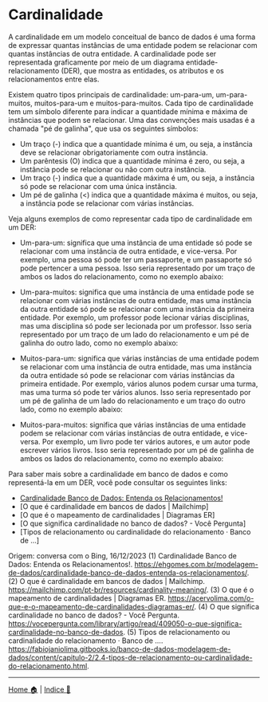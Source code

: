 # Cardinalidade

A cardinalidade em um modelo conceitual de banco de dados é uma forma de expressar quantas instâncias de uma entidade podem se relacionar com quantas instâncias de outra entidade. A cardinalidade pode ser representada graficamente por meio de um diagrama entidade-relacionamento (DER), que mostra as entidades, os atributos e os relacionamentos entre elas.

Existem quatro tipos principais de cardinalidade: um-para-um, um-para-muitos, muitos-para-um e muitos-para-muitos. Cada tipo de cardinalidade tem um símbolo diferente para indicar a quantidade mínima e máxima de instâncias que podem se relacionar. Uma das convenções mais usadas é a chamada "pé de galinha", que usa os seguintes símbolos:

- Um traço (-) indica que a quantidade mínima é um, ou seja, a instância deve se relacionar obrigatoriamente com outra instância.
- Um parêntesis (O) indica que a quantidade mínima é zero, ou seja, a instância pode se relacionar ou não com outra instância.
- Um traço (-) indica que a quantidade máxima é um, ou seja, a instância só pode se relacionar com uma única instância.
- Um pé de galinha (<) indica que a quantidade máxima é muitos, ou seja, a instância pode se relacionar com várias instâncias.

Veja alguns exemplos de como representar cada tipo de cardinalidade em um DER:

- Um-para-um: significa que uma instância de uma entidade só pode se relacionar com uma instância de outra entidade, e vice-versa. Por exemplo, uma pessoa só pode ter um passaporte, e um passaporte só pode pertencer a uma pessoa. Isso seria representado por um traço de ambos os lados do relacionamento, como no exemplo abaixo:

- Um-para-muitos: significa que uma instância de uma entidade pode se relacionar com várias instâncias de outra entidade, mas uma instância da outra entidade só pode se relacionar com uma instância da primeira entidade. Por exemplo, um professor pode lecionar várias disciplinas, mas uma disciplina só pode ser lecionada por um professor. Isso seria representado por um traço de um lado do relacionamento e um pé de galinha do outro lado, como no exemplo abaixo:


- Muitos-para-um: significa que várias instâncias de uma entidade podem se relacionar com uma instância de outra entidade, mas uma instância da outra entidade só pode se relacionar com várias instâncias da primeira entidade. Por exemplo, vários alunos podem cursar uma turma, mas uma turma só pode ter vários alunos. Isso seria representado por um pé de galinha de um lado do relacionamento e um traço do outro lado, como no exemplo abaixo:

- Muitos-para-muitos: significa que várias instâncias de uma entidade podem se relacionar com várias instâncias de outra entidade, e vice-versa. Por exemplo, um livro pode ter vários autores, e um autor pode escrever vários livros. Isso seria representado por um pé de galinha de ambos os lados do relacionamento, como no exemplo abaixo:

Para saber mais sobre a cardinalidade em banco de dados e como representá-la em um DER, você pode consultar os seguintes links:

- [Cardinalidade Banco de Dados: Entenda os Relacionamentos!](^5^)
- [O que é cardinalidade em bancos de dados | Mailchimp]
- [O que é o mapeamento de cardinalidades | Diagramas ER]
- [O que significa cardinalidade no banco de dados? - Você Pergunta]
- [Tipos de relacionamento ou cardinalidade do relacionamento · Banco de ...]

Origem: conversa com o Bing, 16/12/2023
(1) Cardinalidade Banco de Dados: Entenda os Relacionamentos!. https://ehgomes.com.br/modelagem-de-dados/cardinalidade-banco-de-dados-entenda-os-relacionamentos/.
(2) O que é cardinalidade em bancos de dados | Mailchimp. https://mailchimp.com/pt-br/resources/cardinality-meaning/.
(3) O que é o mapeamento de cardinalidades | Diagramas ER. https://acervolima.com/o-que-e-o-mapeamento-de-cardinalidades-diagramas-er/.
(4) O que significa cardinalidade no banco de dados? - Você Pergunta. https://vocepergunta.com/library/artigo/read/409050-o-que-significa-cardinalidade-no-banco-de-dados.
(5) Tipos de relacionamento ou cardinalidade do relacionamento · Banco de .... https://fabiojaniolima.gitbooks.io/banco-de-dados-modelagem-de-dados/content/capitulo-2/2.4-tipos-de-relacionamento-ou-cardinalidade-do-relacionamento.html.



----------
[Home 🏠](../README.md) | [Indice 📇](README.md)